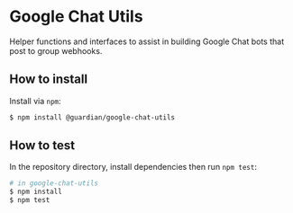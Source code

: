 # Google Chat Utils

Helper functions and interfaces to assist in building Google Chat bots that post to group webhooks.

## How to install

Install via `npm`:

```bash
$ npm install @guardian/google-chat-utils
``` 

## How to test

In the repository directory, install dependencies then run `npm test`:

```bash
# in google-chat-utils
$ npm install
$ npm test
```
